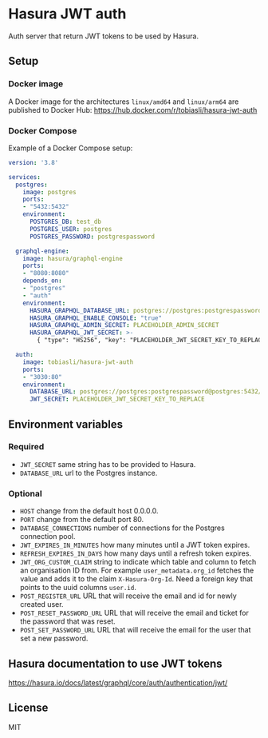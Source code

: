 # Hasura JWT auth

Auth server that return JWT tokens to be used by Hasura.

## Setup

### Docker image

A Docker image for the architectures `linux/amd64` and `linux/arm64` are published to Docker Hub: https://hub.docker.com/r/tobiasli/hasura-jwt-auth

### Docker Compose

Example of a Docker Compose setup:

```yaml
version: '3.8'

services:
  postgres:
    image: postgres
    ports:
    - "5432:5432"
    environment:
      POSTGRES_DB: test_db
      POSTGRES_USER: postgres
      POSTGRES_PASSWORD: postgrespassword

  graphql-engine:
    image: hasura/graphql-engine
    ports:
    - "8080:8080"
    depends_on:
    - "postgres"
    - "auth"
    environment:
      HASURA_GRAPHQL_DATABASE_URL: postgres://postgres:postgrespassword@postgres:5432/test_db
      HASURA_GRAPHQL_ENABLE_CONSOLE: "true"
      HASURA_GRAPHQL_ADMIN_SECRET: PLACEHOLDER_ADMIN_SECRET
      HASURA_GRAPHQL_JWT_SECRET: >-
        { "type": "HS256", "key": "PLACEHOLDER_JWT_SECRET_KEY_TO_REPLACE" }

  auth:
    image: tobiasli/hasura-jwt-auth
    ports:
    - "3030:80"
    environment:
      DATABASE_URL: postgres://postgres:postgrespassword@postgres:5432/test_db
      JWT_SECRET: PLACEHOLDER_JWT_SECRET_KEY_TO_REPLACE
```

## Environment variables

### Required

* `JWT_SECRET` same string has to be provided to Hasura.
* `DATABASE_URL` url to the Postgres instance.

### Optional

* `HOST` change from the default host 0.0.0.0.
* `PORT` change from the default port 80.
* `DATABASE_CONNECTIONS` number of connections for the Postgres connection pool.
* `JWT_EXPIRES_IN_MINUTES` how many minutes until a JWT token expires.
* `REFRESH_EXPIRES_IN_DAYS` how many days until a refresh token expires.
* `JWT_ORG_CUSTOM_CLAIM` string to indicate which table and column to fetch an organisation ID from.
For example `user_metadata.org_id` fetches the value and adds it to the claim `X-Hasura-Org-Id`.
Need a foreign key that points to the uuid columns `user.id`.
* `POST_REGISTER_URL` URL that will receive the email and id for newly created user.
* `POST_RESET_PASSWORD_URL` URL that will receive the email and ticket for the password that was reset.
* `POST_SET_PASSWORD_URL` URL that will receive the email for the user that set a new password.

## Hasura documentation to use JWT tokens

https://hasura.io/docs/latest/graphql/core/auth/authentication/jwt/

## License

MIT
